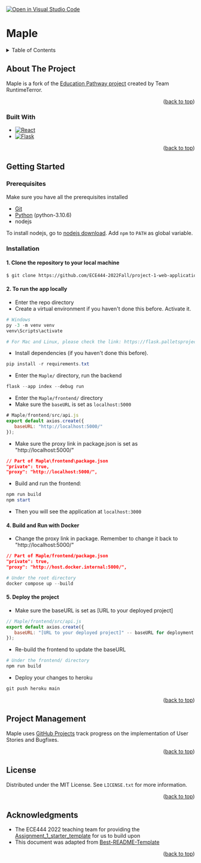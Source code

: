 <a name="readme-top"></a>

[![Open in Visual Studio Code](https://classroom.github.com/assets/open-in-vscode-c66648af7eb3fe8bc4f294546bfd86ef473780cde1dea487d3c4ff354943c9ae.svg)](https://classroom.github.com/online_ide?assignment_repo_id=8523853&assignment_repo_type=AssignmentRepo)

# Maple

<!-- TABLE OF CONTENTS -->
<details>
  <summary>Table of Contents</summary>
  <ol>
    <li>
      <a href="#about-the-project">About The Project</a>
      <ul>
        <li><a href="#built-with">Built With</a></li>
      </ul>
    </li>
    <li>
      <a href="#getting-started">Getting Started</a>
      <ul>
        <li><a href="#prerequisites">Prerequisites</a></li>
        <li><a href="#installation">Installation</a></li>
      </ul>
    </li>
    <li><a href="#project-management">Project Management</a></li>
    <li><a href="#license">License</a></li>
    <li><a href="#acknowledgments">Acknowledgments</a></li>
  </ol>
</details>

<!-- ABOUT THE PROJECT -->
## About The Project

Maple is a fork of the [Education Pathway project](https://github.com/ECE444-2022Fall/Assignment_1_starter_template) created by Team RuntimeTerror.

<p align="right">(<a href="#readme-top">back to top</a>)</p>

### Built With

* [![React][React.js]][React-url]
* [![Flask][Flask]][Flask-url]

<p align="right">(<a href="#readme-top">back to top</a>)</p>

<!-- GETTING STARTED -->
## Getting Started

### Prerequisites

Make sure you have all the prerequisites installed
* [Git](https://git-scm.com/downloads)
* [Python](https://www.python.org/downloads/) (python-3.10.6)
* nodejs

To install nodejs, go to [nodejs download]( https://nodejs.org/en/download/). Add `npm` to `PATH` as global variable.
 
### Installation

#### 1. Clone the repository to your local machine
```sh
$ git clone https://github.com/ECE444-2022Fall/project-1-web-application-design-education-pathways-group-23-runtimeterror
```
#### 2. To run the app locally

+ Enter the repo directory
+ Create a virtual environment if you haven't done this before. Activate it. 
```powershell
# Windows
py -3 -m venv venv
venv\Scripts\activate

# For Mac and Linux, please check the link: https://flask.palletsprojects.com/en/2.2.x/installation/
```
+ Install dependencies (if you haven't done this before).
```powershell
pip install -r requirements.txt
```
+ Enter the `Maple/` directory, run the backend
```powershell
flask --app index --debug run
```
+ Enter the `Maple/frontend/` directory
+ Make sure the `baseURL` is set as `localhost:5000`
```javascript
# Maple/frontend/src/api.js
export default axios.create({
   baseURL: "http://localhost:5000/"
});
```
+ Make sure the proxy link in package.json is set as "http://localhost:5000/"
```json
// Part of Maple\frontend\package.json
"private": true,
"proxy": "http://localhost:5000/",
```

+ Build and run the frontend:
```powershell
npm run build
npm start
```
+ Then you will see the application at `localhost:3000`

#### 4. Build and Run with Docker

+ Change the proxy link in package. Remember to change it back to "http://localhost:5000/"
```json
// Part of Maple/frontend/package.json
"private": true,
"proxy": "http://host.docker.internal:5000/",
```

```powershell
# Under the root directory
docker compose up --build
```

#### 5. Deploy the project
+ Make sure the baseURL is set as [URL to your deployed project]
```javascript
// Maple/frontend/src/api.js
export default axios.create({
   baseURL: "[URL to your deployed project]" -- baseURL for deployment
});
```
+ Re-build the frontend to update the baseURL
```powershell
# Under the frontend/ directory
npm run build
```
+ Deploy your changes to heroku
```powershell
git push heroku main
```

<p align="right">(<a href="#readme-top">back to top</a>)</p>

<!-- PROJECT MANAGEMENT -->
## Project Management

Maple uses [GitHub Projects](https://github.com/orgs/ECE444-2022Fall/projects/2/views/2) track progress on the implementation of User Stories and Bugfixes. 

<p align="right">(<a href="#readme-top">back to top</a>)</p>

<!-- LICENSE -->
## License

Distributed under the MIT License. See `LICENSE.txt` for more information.

<p align="right">(<a href="#readme-top">back to top</a>)</p>

<!-- ACKNOWLEDGMENTS -->
## Acknowledgments
* The ECE444 2022 teaching team for providing the [Assignment_1_starter_template](https://github.com/ECE444-2022Fall/Assignment_1_starter_template) for us to build upon
* This document was adapted from [Best-README-Template](https://github.com/othneildrew/Best-README-Template)

<p align="right">(<a href="#readme-top">back to top</a>)</p>

<!-- MARKDOWN LINKS & IMAGES -->
[React.js]: https://img.shields.io/badge/React-20232A?style=for-the-badge&logo=react&logoColor=61DAFB
[React-url]: https://reactjs.org/
[Flask]: https://img.shields.io/badge/Flask-000?logo=flask&logoColor=fff&style=for-the-badge
[Flask-url]: https://flask.palletsprojects.com/

